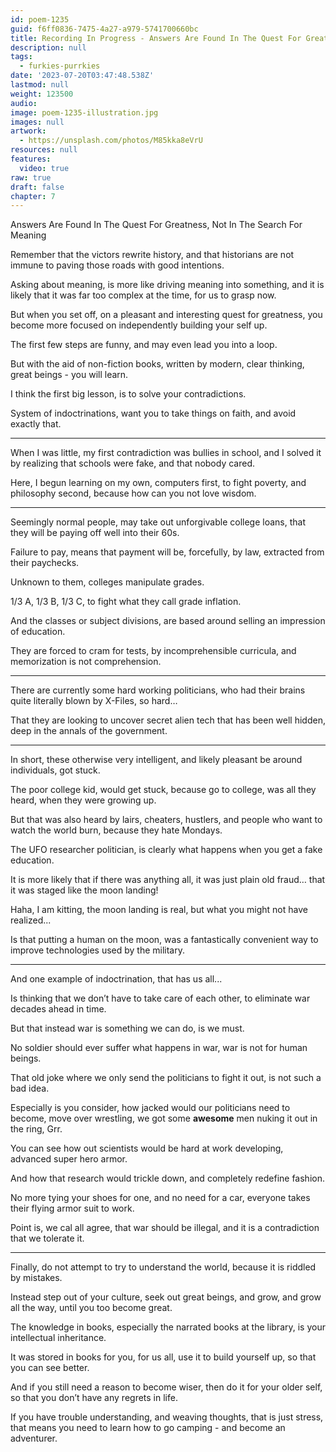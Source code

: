 ```yaml
---
id: poem-1235
guid: f6ff0836-7475-4a27-a979-5741700660bc
title: Recording In Progress - Answers Are Found In The Quest For Greatness, Not In The Search For Meaning
description: null
tags:
  - furkies-purrkies
date: '2023-07-20T03:47:48.538Z'
lastmod: null
weight: 123500
audio:
image: poem-1235-illustration.jpg
images: null
artwork:
  - https://unsplash.com/photos/M85kka8eVrU
resources: null
features:
  video: true
raw: true
draft: false
chapter: 7
---
```


Answers Are Found In The Quest For Greatness, Not In The Search For Meaning

Remember that the victors rewrite history,
and that historians are not immune to paving those roads with good intentions.

Asking about meaning, is more like driving meaning into something,
and it is likely that it was far too complex at the time, for us to grasp now.

But when you set off, on a pleasant and interesting quest for greatness,
you become more focused on independently building your self up.

The first few steps are funny,
and may even lead you into a loop.

But with the aid of non-fiction books,
written by modern, clear thinking, great beings - you will learn.

I think the first big lesson,
is to solve your contradictions.

System of indoctrinations,
want you to take things on faith, and avoid exactly that.

---

When I was little, my first contradiction was bullies in school,
and I solved it by realizing that schools were fake, and that nobody cared.

Here, I begun learning on my own, computers first, to fight poverty,
and philosophy second, because how can you not love wisdom.

---

Seemingly normal people, may take out unforgivable college loans,
that they will be paying off well into their 60s.

Failure to pay, means that payment will be, forcefully, by law,
extracted from their paychecks.

Unknown to them,
colleges manipulate grades.

1/3 A, 1/3 B, 1/3 C,
to fight what they call grade inflation.

And the classes or subject divisions,
are based around selling an impression of education.

They are forced to cram for tests,
by incomprehensible curricula, and memorization is not comprehension.

---

There are currently some hard working politicians,
who had their brains quite literally blown by X-Files, so hard…

That they are looking to uncover secret alien tech that has been well hidden,
deep in the annals of the government.

---

In short, these otherwise very intelligent,
and likely pleasant be around individuals, got stuck.

The poor college kid, would get stuck, because go to college,
was all they heard, when they were growing up.

But that was also heard by lairs, cheaters, hustlers,
and people who want to watch the world burn, because they hate Mondays.

The UFO researcher politician,
is clearly what happens when you get a fake education.

It is more likely that if there was anything all, it was just plain old fraud…
that it was staged like the moon landing!

Haha, I am kitting, the moon landing is real,
but what you might not have realized...

Is that putting a human on the moon,
was a fantastically convenient way to improve technologies used by the military.

---

And one example of indoctrination,
that has us all...

Is thinking that we don’t have to take care of each other,
to eliminate war decades ahead in time.

But that instead war is something we can do,
is we must.

No soldier should ever suffer what happens in war,
war is not for human beings.

That old joke where we only send the politicians to fight it out,
is not such a bad idea.

Especially is you consider, how jacked would our politicians need to become,
move over wrestling, we got some __awesome__ men nuking it out in the ring, Grr.

You can see how out scientists would be hard at work developing,
advanced super hero armor.

And how that research would trickle down,
and completely redefine fashion.

No more tying your shoes for one,
and no need for a car, everyone takes their flying armor suit to work.

Point is, we cal all agree, that war should be illegal,
and it is a contradiction that we tolerate it.

---

Finally, do not attempt to try to understand the world,
because it is riddled by mistakes.

Instead step out of your culture, seek out great beings,
and grow, and grow all the way, until you too become great.

The knowledge in books,
especially the narrated books at the library, is your intellectual inheritance.

It was stored in books for you, for us all,
use it to build yourself up, so that you can see better.

And if you still need a reason to become wiser,
then do it for your older self, so that you don’t have any regrets in life.

If you have trouble understanding, and weaving thoughts, that is just stress,
that means you need to learn how to go camping - and become an adventurer.
